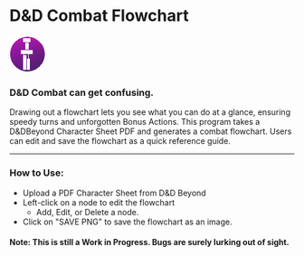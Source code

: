 # D&D Combat Flowchart

[![Webpage Link Icon](./img/icon64_a.png)](https://zaarafa.github.io/DND-Combat-Flowchart/)

### D&D Combat can get confusing. <br> 

Drawing out a flowchart lets you see what you can do at a glance, ensuring speedy turns and unforgotten Bonus Actions.
This program takes a D&DBeyond Character Sheet PDF and generates a combat flowchart. Users can edit and save the flowchart as a quick reference guide. 

<hr> 

### How to Use:
- Upload a PDF Character Sheet from D&D Beyond
- Left-click on a node to edit the flowchart
  - Add, Edit, or Delete a node. 
- Click on "SAVE PNG" to save the flowchart as an image.

#### Note: This is still a Work in Progress. Bugs are surely lurking out of sight.
